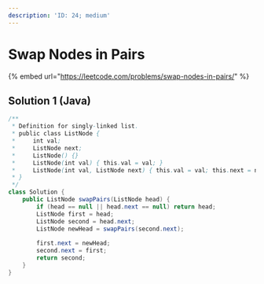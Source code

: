 ```yaml
---
description: 'ID: 24; medium'
---
```


# Swap Nodes in Pairs

{% embed url="https://leetcode.com/problems/swap-nodes-in-pairs/" %}

## Solution 1 \(Java\)

```java
/**
 * Definition for singly-linked list.
 * public class ListNode {
 *     int val;
 *     ListNode next;
 *     ListNode() {}
 *     ListNode(int val) { this.val = val; }
 *     ListNode(int val, ListNode next) { this.val = val; this.next = next; }
 * }
 */
class Solution {
    public ListNode swapPairs(ListNode head) {
        if (head == null || head.next == null) return head;
        ListNode first = head;
        ListNode second = head.next;
        ListNode newHead = swapPairs(second.next);
        
        first.next = newHead;
        second.next = first;
        return second;
    }
}
```

